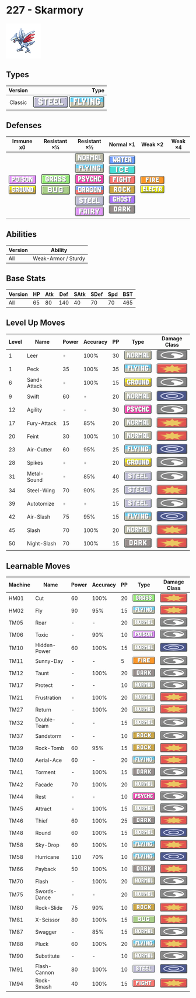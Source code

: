 # 227 - Skarmory

![skarmory](../img/pokemon/227.png)

## Types

| Version | Type                                                                |
| :-----: | ------------------------------------------------------------------: |
| Classic | ![steel](../img/types/steel.png) ![flying](../img/types/flying.png) |

## Defenses

| Immune x0                                                                 | Resistant ×¼                                                      | Resistant ×½                                                                                                                                                                                                                        | Normal ×1                                                                                                                                                                                                               | Weak ×2                                                                   | Weak ×4 |
| ------------------------------------------------------------------------- | ----------------------------------------------------------------- | ----------------------------------------------------------------------------------------------------------------------------------------------------------------------------------------------------------------------------------- | ----------------------------------------------------------------------------------------------------------------------------------------------------------------------------------------------------------------------- | ------------------------------------------------------------------------- | ------- |
| ![poison](../img/types/poison.png)<br/>![ground](../img/types/ground.png) | ![grass](../img/types/grass.png)<br/>![bug](../img/types/bug.png) | ![normal](../img/types/normal.png)<br/>![flying](../img/types/flying.png)<br/>![psychic](../img/types/psychic.png)<br/>![dragon](../img/types/dragon.png)<br/>![steel](../img/types/steel.png)<br/>![fairy](../img/types/fairy.png) | ![water](../img/types/water.png)<br/>![ice](../img/types/ice.png)<br/>![fighting](../img/types/fighting.png)<br/>![rock](../img/types/rock.png)<br/>![ghost](../img/types/ghost.png)<br/>![dark](../img/types/dark.png) | ![fire](../img/types/fire.png)<br/>![electric](../img/types/electric.png) |         |

## Abilities

| Version | Ability             |
| ------- | ------------------- |
| All     | Weak-Armor / Sturdy |

## Base Stats

| Version | HP | Atk | Def | SAtk | SDef | Spd | BST |
| ------- | -- | --- | --- | ---- | ---- | --- | --- |
| All     | 65 | 80  | 140 | 40   | 70   | 70  | 465 |

## Level Up Moves

| Level | Name        | Power | Accuracy | PP | Type                                 | Damage Class                           |
| ----- | ----------- | ----- | -------- | -- | ------------------------------------ | -------------------------------------- |
| 1     | Leer        | -     | 100%     | 30 | ![normal](../img/types/normal.png)   | ![status](../img/types/status.png)     |
| 1     | Peck        | 35    | 100%     | 35 | ![flying](../img/types/flying.png)   | ![physical](../img/types/physical.png) |
| 6     | Sand-Attack | -     | 100%     | 15 | ![ground](../img/types/ground.png)   | ![status](../img/types/status.png)     |
| 9     | Swift       | 60    | -        | 20 | ![normal](../img/types/normal.png)   | ![special](../img/types/special.png)   |
| 12    | Agility     | -     | -        | 30 | ![psychic](../img/types/psychic.png) | ![status](../img/types/status.png)     |
| 17    | Fury-Attack | 15    | 85%      | 20 | ![normal](../img/types/normal.png)   | ![physical](../img/types/physical.png) |
| 20    | Feint       | 30    | 100%     | 10 | ![normal](../img/types/normal.png)   | ![physical](../img/types/physical.png) |
| 23    | Air-Cutter  | 60    | 95%      | 25 | ![flying](../img/types/flying.png)   | ![special](../img/types/special.png)   |
| 28    | Spikes      | -     | -        | 20 | ![ground](../img/types/ground.png)   | ![status](../img/types/status.png)     |
| 31    | Metal-Sound | -     | 85%      | 40 | ![steel](../img/types/steel.png)     | ![status](../img/types/status.png)     |
| 34    | Steel-Wing  | 70    | 90%      | 25 | ![steel](../img/types/steel.png)     | ![physical](../img/types/physical.png) |
| 39    | Autotomize  | -     | -        | 15 | ![steel](../img/types/steel.png)     | ![status](../img/types/status.png)     |
| 42    | Air-Slash   | 75    | 95%      | 15 | ![flying](../img/types/flying.png)   | ![special](../img/types/special.png)   |
| 45    | Slash       | 70    | 100%     | 20 | ![normal](../img/types/normal.png)   | ![physical](../img/types/physical.png) |
| 50    | Night-Slash | 70    | 100%     | 15 | ![dark](../img/types/dark.png)       | ![physical](../img/types/physical.png) |

## Learnable Moves

| Machine | Name         | Power | Accuracy | PP | Type                                   | Damage Class                           |
| ------- | ------------ | ----- | -------- | -- | -------------------------------------- | -------------------------------------- |
| HM01    | Cut          | 60    | 100%     | 20 | ![grass](../img/types/grass.png)       | ![physical](../img/types/physical.png) |
| HM02    | Fly          | 90    | 95%      | 15 | ![flying](../img/types/flying.png)     | ![physical](../img/types/physical.png) |
| TM05    | Roar         | -     | -        | 20 | ![normal](../img/types/normal.png)     | ![status](../img/types/status.png)     |
| TM06    | Toxic        | -     | 90%      | 10 | ![poison](../img/types/poison.png)     | ![status](../img/types/status.png)     |
| TM10    | Hidden-Power | 60    | 100%     | 15 | ![normal](../img/types/normal.png)     | ![special](../img/types/special.png)   |
| TM11    | Sunny-Day    | -     | -        | 5  | ![fire](../img/types/fire.png)         | ![status](../img/types/status.png)     |
| TM12    | Taunt        | -     | 100%     | 20 | ![dark](../img/types/dark.png)         | ![status](../img/types/status.png)     |
| TM17    | Protect      | -     | -        | 10 | ![normal](../img/types/normal.png)     | ![status](../img/types/status.png)     |
| TM21    | Frustration  | -     | 100%     | 20 | ![normal](../img/types/normal.png)     | ![physical](../img/types/physical.png) |
| TM27    | Return       | -     | 100%     | 20 | ![normal](../img/types/normal.png)     | ![physical](../img/types/physical.png) |
| TM32    | Double-Team  | -     | -        | 15 | ![normal](../img/types/normal.png)     | ![status](../img/types/status.png)     |
| TM37    | Sandstorm    | -     | -        | 10 | ![rock](../img/types/rock.png)         | ![status](../img/types/status.png)     |
| TM39    | Rock-Tomb    | 60    | 95%      | 15 | ![rock](../img/types/rock.png)         | ![physical](../img/types/physical.png) |
| TM40    | Aerial-Ace   | 60    | -        | 20 | ![flying](../img/types/flying.png)     | ![physical](../img/types/physical.png) |
| TM41    | Torment      | -     | 100%     | 15 | ![dark](../img/types/dark.png)         | ![status](../img/types/status.png)     |
| TM42    | Facade       | 70    | 100%     | 20 | ![normal](../img/types/normal.png)     | ![physical](../img/types/physical.png) |
| TM44    | Rest         | -     | -        | 10 | ![psychic](../img/types/psychic.png)   | ![status](../img/types/status.png)     |
| TM45    | Attract      | -     | 100%     | 15 | ![normal](../img/types/normal.png)     | ![status](../img/types/status.png)     |
| TM46    | Thief        | 60    | 100%     | 25 | ![dark](../img/types/dark.png)         | ![physical](../img/types/physical.png) |
| TM48    | Round        | 60    | 100%     | 15 | ![normal](../img/types/normal.png)     | ![special](../img/types/special.png)   |
| TM58    | Sky-Drop     | 60    | 100%     | 10 | ![flying](../img/types/flying.png)     | ![physical](../img/types/physical.png) |
| TM58    | Hurricane    | 110   | 70%      | 10 | ![flying](../img/types/flying.png)     | ![special](../img/types/special.png)   |
| TM66    | Payback      | 50    | 100%     | 10 | ![dark](../img/types/dark.png)         | ![physical](../img/types/physical.png) |
| TM70    | Flash        | -     | 100%     | 20 | ![normal](../img/types/normal.png)     | ![status](../img/types/status.png)     |
| TM75    | Swords-Dance | -     | -        | 20 | ![normal](../img/types/normal.png)     | ![status](../img/types/status.png)     |
| TM80    | Rock-Slide   | 75    | 90%      | 10 | ![rock](../img/types/rock.png)         | ![physical](../img/types/physical.png) |
| TM81    | X-Scissor    | 80    | 100%     | 15 | ![bug](../img/types/bug.png)           | ![physical](../img/types/physical.png) |
| TM87    | Swagger      | -     | 85%      | 15 | ![normal](../img/types/normal.png)     | ![status](../img/types/status.png)     |
| TM88    | Pluck        | 60    | 100%     | 20 | ![flying](../img/types/flying.png)     | ![physical](../img/types/physical.png) |
| TM90    | Substitute   | -     | -        | 10 | ![normal](../img/types/normal.png)     | ![status](../img/types/status.png)     |
| TM91    | Flash-Cannon | 80    | 100%     | 10 | ![steel](../img/types/steel.png)       | ![special](../img/types/special.png)   |
| TM94    | Rock-Smash   | 40    | 100%     | 15 | ![fighting](../img/types/fighting.png) | ![physical](../img/types/physical.png) |